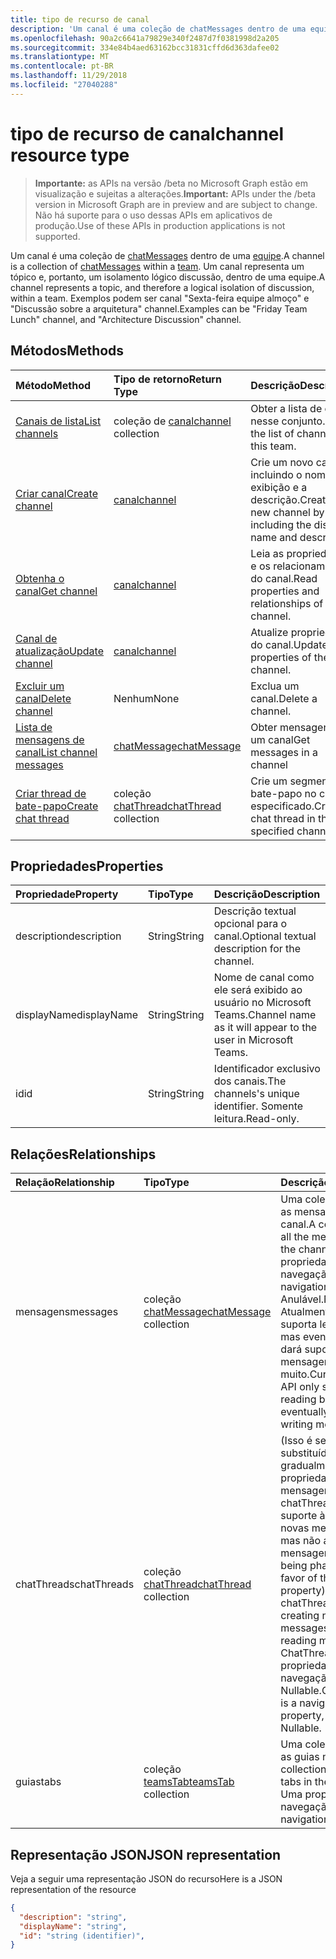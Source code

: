 ```yaml
---
title: tipo de recurso de canal
description: 'Um canal é uma coleção de chatMessages dentro de uma equipe. '
ms.openlocfilehash: 90a2c6641a79829e340f2487d7f0381998d2a205
ms.sourcegitcommit: 334e84b4aed63162bcc31831cffd6d363dafee02
ms.translationtype: MT
ms.contentlocale: pt-BR
ms.lasthandoff: 11/29/2018
ms.locfileid: "27040288"
---
```

# <a name="channel-resource-type"></a><span data-ttu-id="99f2f-103">tipo de recurso de canal</span><span class="sxs-lookup"><span data-stu-id="99f2f-103">channel resource type</span></span>

> <span data-ttu-id="99f2f-104">**Importante:** as APIs na versão /beta no Microsoft Graph estão em visualização e sujeitas a alterações.</span><span class="sxs-lookup"><span data-stu-id="99f2f-104">**Important:** APIs under the /beta version in Microsoft Graph are in preview and are subject to change.</span></span> <span data-ttu-id="99f2f-105">Não há suporte para o uso dessas APIs em aplicativos de produção.</span><span class="sxs-lookup"><span data-stu-id="99f2f-105">Use of these APIs in production applications is not supported.</span></span>

<span data-ttu-id="99f2f-106">Um canal é uma coleção de [chatMessages](chatmessage.md) dentro de uma [equipe](../resources/team.md).</span><span class="sxs-lookup"><span data-stu-id="99f2f-106">A channel is a collection of [chatMessages](chatmessage.md) within a [team](../resources/team.md).</span></span> <span data-ttu-id="99f2f-107">Um canal representa um tópico e, portanto, um isolamento lógico discussão, dentro de uma equipe.</span><span class="sxs-lookup"><span data-stu-id="99f2f-107">A channel represents a topic, and therefore a logical isolation of discussion, within a team.</span></span> <span data-ttu-id="99f2f-108">Exemplos podem ser canal "Sexta-feira equipe almoço" e "Discussão sobre a arquitetura" channel.</span><span class="sxs-lookup"><span data-stu-id="99f2f-108">Examples can be "Friday Team Lunch" channel, and "Architecture Discussion" channel.</span></span>


## <a name="methods"></a><span data-ttu-id="99f2f-109">Métodos</span><span class="sxs-lookup"><span data-stu-id="99f2f-109">Methods</span></span>

| <span data-ttu-id="99f2f-110">Método</span><span class="sxs-lookup"><span data-stu-id="99f2f-110">Method</span></span>       | <span data-ttu-id="99f2f-111">Tipo de retorno</span><span class="sxs-lookup"><span data-stu-id="99f2f-111">Return Type</span></span>  |<span data-ttu-id="99f2f-112">Descrição</span><span class="sxs-lookup"><span data-stu-id="99f2f-112">Description</span></span>|
|:---------------|:--------|:----------|
|[<span data-ttu-id="99f2f-113">Canais de lista</span><span class="sxs-lookup"><span data-stu-id="99f2f-113">List channels</span></span>](../api/channel-list.md) | <span data-ttu-id="99f2f-114">coleção de [canal](channel.md)</span><span class="sxs-lookup"><span data-stu-id="99f2f-114">[channel](channel.md) collection</span></span> | <span data-ttu-id="99f2f-115">Obter a lista de canais nesse conjunto.</span><span class="sxs-lookup"><span data-stu-id="99f2f-115">Get the list of channels in this team.</span></span>|
|[<span data-ttu-id="99f2f-116">Criar canal</span><span class="sxs-lookup"><span data-stu-id="99f2f-116">Create channel</span></span>](../api/channel-post.md) | [<span data-ttu-id="99f2f-117">canal</span><span class="sxs-lookup"><span data-stu-id="99f2f-117">channel</span></span>](channel.md) | <span data-ttu-id="99f2f-118">Crie um novo canal, incluindo o nome para exibição e a descrição.</span><span class="sxs-lookup"><span data-stu-id="99f2f-118">Create a new channel by including the display name and description.</span></span>|
|[<span data-ttu-id="99f2f-119">Obtenha o canal</span><span class="sxs-lookup"><span data-stu-id="99f2f-119">Get channel</span></span>](../api/channel-get.md) | [<span data-ttu-id="99f2f-120">canal</span><span class="sxs-lookup"><span data-stu-id="99f2f-120">channel</span></span>](channel.md) | <span data-ttu-id="99f2f-121">Leia as propriedades e os relacionamentos do canal.</span><span class="sxs-lookup"><span data-stu-id="99f2f-121">Read properties and relationships of the channel.</span></span>|
|[<span data-ttu-id="99f2f-122">Canal de atualização</span><span class="sxs-lookup"><span data-stu-id="99f2f-122">Update channel</span></span>](../api/channel-patch.md) | [<span data-ttu-id="99f2f-123">canal</span><span class="sxs-lookup"><span data-stu-id="99f2f-123">channel</span></span>](channel.md) | <span data-ttu-id="99f2f-124">Atualize propriedades do canal.</span><span class="sxs-lookup"><span data-stu-id="99f2f-124">Update properties of the channel.</span></span>|
|[<span data-ttu-id="99f2f-125">Excluir um canal</span><span class="sxs-lookup"><span data-stu-id="99f2f-125">Delete channel</span></span>](../api/channel-delete.md) | <span data-ttu-id="99f2f-126">Nenhum</span><span class="sxs-lookup"><span data-stu-id="99f2f-126">None</span></span> | <span data-ttu-id="99f2f-127">Exclua um canal.</span><span class="sxs-lookup"><span data-stu-id="99f2f-127">Delete a channel.</span></span>|
|[<span data-ttu-id="99f2f-128">Lista de mensagens de canal</span><span class="sxs-lookup"><span data-stu-id="99f2f-128">List channel messages</span></span>](../api/channel-list-messages.md)  | [<span data-ttu-id="99f2f-129">chatMessage</span><span class="sxs-lookup"><span data-stu-id="99f2f-129">chatMessage</span></span>](../resources/chatmessage.md) | <span data-ttu-id="99f2f-130">Obter mensagens em um canal</span><span class="sxs-lookup"><span data-stu-id="99f2f-130">Get messages in a channel</span></span> |
|[<span data-ttu-id="99f2f-131">Criar thread de bate-papo</span><span class="sxs-lookup"><span data-stu-id="99f2f-131">Create chat thread</span></span>](../api/channel-post-chatthreads.md) | <span data-ttu-id="99f2f-132">coleção [chatThread](chatthread.md)</span><span class="sxs-lookup"><span data-stu-id="99f2f-132">[chatThread](chatthread.md) collection</span></span>| <span data-ttu-id="99f2f-133">Crie um segmento de bate-papo no canal especificado.</span><span class="sxs-lookup"><span data-stu-id="99f2f-133">Create a chat thread in the specified channel.</span></span>|

## <a name="properties"></a><span data-ttu-id="99f2f-134">Propriedades</span><span class="sxs-lookup"><span data-stu-id="99f2f-134">Properties</span></span>
| <span data-ttu-id="99f2f-135">Propriedade</span><span class="sxs-lookup"><span data-stu-id="99f2f-135">Property</span></span>     | <span data-ttu-id="99f2f-136">Tipo</span><span class="sxs-lookup"><span data-stu-id="99f2f-136">Type</span></span>   |<span data-ttu-id="99f2f-137">Descrição</span><span class="sxs-lookup"><span data-stu-id="99f2f-137">Description</span></span>|
|:---------------|:--------|:----------|
|<span data-ttu-id="99f2f-138">description</span><span class="sxs-lookup"><span data-stu-id="99f2f-138">description</span></span>|<span data-ttu-id="99f2f-139">String</span><span class="sxs-lookup"><span data-stu-id="99f2f-139">String</span></span>|<span data-ttu-id="99f2f-140">Descrição textual opcional para o canal.</span><span class="sxs-lookup"><span data-stu-id="99f2f-140">Optional textual description for the channel.</span></span>|
|<span data-ttu-id="99f2f-141">displayName</span><span class="sxs-lookup"><span data-stu-id="99f2f-141">displayName</span></span>|<span data-ttu-id="99f2f-142">String</span><span class="sxs-lookup"><span data-stu-id="99f2f-142">String</span></span>|<span data-ttu-id="99f2f-143">Nome de canal como ele será exibido ao usuário no Microsoft Teams.</span><span class="sxs-lookup"><span data-stu-id="99f2f-143">Channel name as it will appear to the user in Microsoft Teams.</span></span>|
|<span data-ttu-id="99f2f-144">id</span><span class="sxs-lookup"><span data-stu-id="99f2f-144">id</span></span>|<span data-ttu-id="99f2f-145">String</span><span class="sxs-lookup"><span data-stu-id="99f2f-145">String</span></span>|<span data-ttu-id="99f2f-146">Identificador exclusivo dos canais.</span><span class="sxs-lookup"><span data-stu-id="99f2f-146">The channels's unique identifier.</span></span> <span data-ttu-id="99f2f-147">Somente leitura.</span><span class="sxs-lookup"><span data-stu-id="99f2f-147">Read-only.</span></span>|

## <a name="relationships"></a><span data-ttu-id="99f2f-148">Relações</span><span class="sxs-lookup"><span data-stu-id="99f2f-148">Relationships</span></span>
| <span data-ttu-id="99f2f-149">Relação</span><span class="sxs-lookup"><span data-stu-id="99f2f-149">Relationship</span></span> | <span data-ttu-id="99f2f-150">Tipo</span><span class="sxs-lookup"><span data-stu-id="99f2f-150">Type</span></span>   |<span data-ttu-id="99f2f-151">Descrição</span><span class="sxs-lookup"><span data-stu-id="99f2f-151">Description</span></span>|
|:---------------|:--------|:----------|
|<span data-ttu-id="99f2f-152">mensagens</span><span class="sxs-lookup"><span data-stu-id="99f2f-152">messages</span></span>|<span data-ttu-id="99f2f-153">coleção [chatMessage](chatmessage.md)</span><span class="sxs-lookup"><span data-stu-id="99f2f-153">[chatMessage](chatmessage.md) collection</span></span>|<span data-ttu-id="99f2f-154">Uma coleção de todas as mensagens no canal.</span><span class="sxs-lookup"><span data-stu-id="99f2f-154">A collection of all the messages in the channel.</span></span> <span data-ttu-id="99f2f-155">Uma propriedade de navegação.</span><span class="sxs-lookup"><span data-stu-id="99f2f-155">A navigation property.</span></span> <span data-ttu-id="99f2f-156">Anulável.</span><span class="sxs-lookup"><span data-stu-id="99f2f-156">Nullable.</span></span> <span data-ttu-id="99f2f-157">Atualmente, essa API suporta leitura apenas mas eventualmente dará suporte a mensagens de escrita muito.</span><span class="sxs-lookup"><span data-stu-id="99f2f-157">Currently this API only supports reading but will eventually support writing messages too.</span></span>|
|<span data-ttu-id="99f2f-158">chatThreads</span><span class="sxs-lookup"><span data-stu-id="99f2f-158">chatThreads</span></span>|<span data-ttu-id="99f2f-159">coleção [chatThread](chatthread.md)</span><span class="sxs-lookup"><span data-stu-id="99f2f-159">[chatThread](chatthread.md) collection</span></span>|<span data-ttu-id="99f2f-160">(Isso é sendo substituídos gradualmente à propriedade mensagens) chatThreads oferece suporte à criação de novas mensagens, mas não a leitura de mensagens.</span><span class="sxs-lookup"><span data-stu-id="99f2f-160">(This is being phased out in favor of the messages property) chatThreads supports creating new messages but not reading messages.</span></span> <span data-ttu-id="99f2f-161">ChatThreads é uma propriedade de navegação e é Nullable.</span><span class="sxs-lookup"><span data-stu-id="99f2f-161">ChatThreads is a navigation property, and is Nullable.</span></span>|
|<span data-ttu-id="99f2f-162">guias</span><span class="sxs-lookup"><span data-stu-id="99f2f-162">tabs</span></span>|<span data-ttu-id="99f2f-163">coleção [teamsTab](../resources/teamstab.md)</span><span class="sxs-lookup"><span data-stu-id="99f2f-163">[teamsTab](../resources/teamstab.md) collection</span></span>|<span data-ttu-id="99f2f-164">Uma coleção de todas as guias no canal.</span><span class="sxs-lookup"><span data-stu-id="99f2f-164">A collection of all the tabs in the channel.</span></span> <span data-ttu-id="99f2f-165">Uma propriedade de navegação.</span><span class="sxs-lookup"><span data-stu-id="99f2f-165">A navigation property.</span></span>|


## <a name="json-representation"></a><span data-ttu-id="99f2f-166">Representação JSON</span><span class="sxs-lookup"><span data-stu-id="99f2f-166">JSON representation</span></span>

<span data-ttu-id="99f2f-167">Veja a seguir uma representação JSON do recurso</span><span class="sxs-lookup"><span data-stu-id="99f2f-167">Here is a JSON representation of the resource</span></span>

<!-- {
  "blockType": "resource",
  "optionalProperties": [
    "chatthreads"
  ],
  "keyProperty": "id",
  "@odata.type": "microsoft.graph.channel"
}-->

```json
{
  "description": "string",
  "displayName": "string",
  "id": "string (identifier)",
}

```


<!-- uuid: 8fcb5dbc-d5aa-4681-8e31-b001d5168d79
2015-10-25 14:57:30 UTC -->
<!-- {
  "type": "#page.annotation",
  "description": "channel resource",
  "keywords": "",
  "section": "documentation",
  "tocPath": ""
}-->
